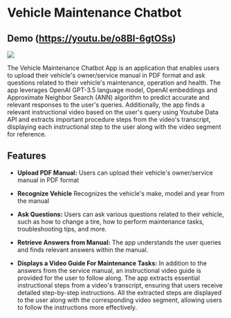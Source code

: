 # Vehicle Maintenance Chatbot

## Demo (https://youtu.be/o8BI-6gtOSs)

[![](https://github.com/MuneebAnsari/vehicle-maintenance-chatbot/assets/22268574/63bc55aa-bbb0-4a3a-8732-9922a88c1d2c)](https://github.com/MuneebAnsari/vehicle-maintenance-chatbot/assets/22268574/443e16c6-f71f-44df-a198-d73589b5fbf0)

The Vehicle Maintenance Chatbot App is an application that enables users to upload their vehicle's owner/service manual in PDF format and ask questions related to their vehicle's maintenance, operation and health. The app leverages OpenAI GPT-3.5 language model, OpenAI embeddings and Approximate Neighbor Search (ANN) algorithm to predict accurate and relevant responses to the user's queries. Additionally, the app finds a relevant instructional video based on the user's query using Youtube Data API and extracts important procedure steps from the video's transcript, displaying each instructional step to the user along with the video segment for reference.


## Features

- **Upload PDF Manual:** Users can upload their vehicle's owner/service manual in PDF format

- **Recognize Vehicle** Recognizes the vehicle's make, model and year from the manual

- **Ask Questions:** Users can ask various questions related to their vehicle, such as how to change a tire, how to perform maintenance tasks, troubleshooting tips, and more.

- **Retrieve Answers from Manual:** The app understands the user queries and finds relevant answers within the manual.

- **Displays a Video Guide For Maintenance Tasks:** In addition to the answers from the service manual, an instructional video guide is provided for the user to follow along. The app extracts essential instructional steps from a video's transcript, ensuring that users receive detailed step-by-step instructions.
  All the extracted steps are displayed to the user along with the corresponding video segment, allowing users to follow the instructions more effectively.
